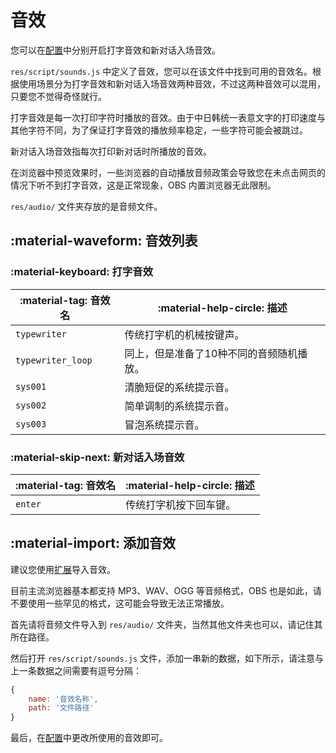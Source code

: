 # 音效
您可以在[配置](config.md)中分别开启打字音效和新对话入场音效。

`res/script/sounds.js` 中定义了音效，您可以在该文件中找到可用的音效名。根据使用场景分为打字音效和新对话入场音效两种音效，不过这两种音效可以混用，只要您不觉得奇怪就行。

打字音效是每一次打印字符时播放的音效。由于中日韩统一表意文字的打印速度与其他字符不同，为了保证打字音效的播放频率稳定，一些字符可能会被跳过。

新对话入场音效指每次打印新对话时所播放的音效。

在浏览器中预览效果时，一些浏览器的自动播放音频政策会导致您在未点击网页的情况下听不到打字音效，这是正常现象，OBS 内置浏览器无此限制。

`res/audio/` 文件夹存放的是音频文件。

## :material-waveform: 音效列表
### :material-keyboard: 打字音效
| :material-tag: 音效名 | :material-help-circle: 描述 |
| - | - |
| `typewriter` | 传统打字机的机械按键声。 |
| `typewriter_loop` | 同上，但是准备了10种不同的音频随机播放。 |
| `sys001` | 清脆短促的系统提示音。 |
| `sys002` | 简单调制的系统提示音。 |
| `sys003` | 冒泡系统提示音。 |

### :material-skip-next: 新对话入场音效
| :material-tag: 音效名 | :material-help-circle: 描述 |
| - | - |
| `enter` | 传统打字机按下回车键。 |

## :material-import: 添加音效
建议您使用[扩展](extension.md)导入音效。

目前主流浏览器基本都支持 MP3、WAV、OGG 等音频格式，OBS 也是如此，请不要使用一些罕见的格式，这可能会导致无法正常播放。

首先请将音频文件导入到 `res/audio/` 文件夹，当然其他文件夹也可以，请记住其所在路径。

然后打开 `res/script/sounds.js` 文件，添加一串新的数据，如下所示，请注意与上一条数据之间需要有逗号分隔：

``` javascript
{
    name: '音效名称',
    path: '文件路径'
}
```

最后，在[配置](config.md)中更改所使用的音效即可。